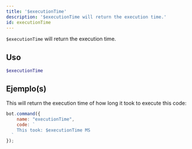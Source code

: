 ```yaml
---
title: '$executionTime'
description: '$executionTime will return the execution time.'
id: executionTime
---
```


`$executionTime` will return the execution time.

## Uso

```php
$executionTime
```

## Ejemplo(s)

This will return the execution time of how long it took to execute this code:

```javascript
bot.command({
    name: "executionTime",
    code: `
    This took: $executionTime MS
  `
});
```